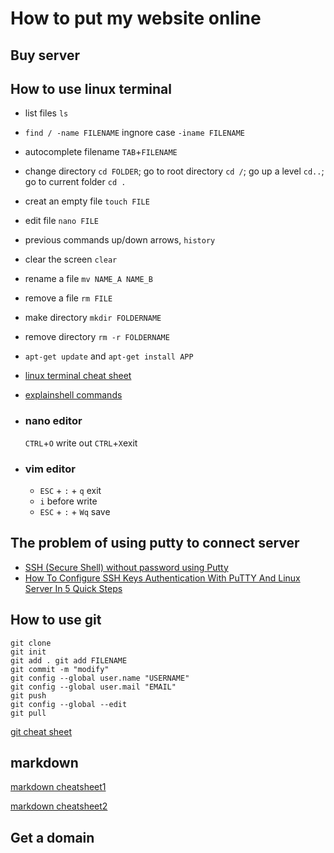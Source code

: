 # How to put my website online

## Buy server


## How to use linux terminal
- list files `ls`
- `find / -name FILENAME` ingnore case `-iname FILENAME`
- autocomplete filename `TAB`+`FILENAME`
- change directory `cd FOLDER`; go to root directory `cd /`; go up a level `cd..`; go to current folder `cd .`
- creat an empty file `touch FILE`
- edit file `nano FILE`
- previous commands up/down arrows, `history`
- clear the screen `clear`
- rename a file `mv NAME_A NAME_B`
- remove a file `rm FILE`
- make directory `mkdir FOLDERNAME`
- remove directory `rm -r FOLDERNAME`
- `apt-get update` and `apt-get install APP`
- [linux terminal cheat sheet](https://files.fosswire.com/2007/08/fwunixref.pdf)
- [explainshell commands](explainshell.com)

- ### nano editor
  `CTRL`+`O` write out `CTRL`+`X`exit

- ### vim editor
  - `ESC` + `:` + `q` exit
  - `i` before write
  - `ESC` + `:` + `Wq` save


## The problem of using putty to connect server
- [SSH (Secure Shell) without password using Putty
](https://www.getfilecloud.com/blog/ssh-without-password-using-putty/)
- [How To Configure SSH Keys Authentication With PuTTY And Linux Server In 5 Quick Steps](https://www.howtoforge.com/how-to-configure-ssh-keys-authentication-with-putty-and-linux-server-in-5-quick-steps)


## How to use git
```
git clone
git init
git add . git add FILENAME
git commit -m "modify"
git config --global user.name "USERNAME"
git config --global user.mail "EMAIL"
git push
git config --global --edit
git pull

```


[git cheat sheet](https://education.github.com/git-cheat-sheet-education.pdf)

## markdown
[markdown cheatsheet1](https://github.com/adam-p/markdown-here/wiki/Markdown-Cheatsheet)

[markdown cheatsheet2](https://guides.github.com/pdfs/markdown-cheatsheet-online.pdf)


## Get a domain
